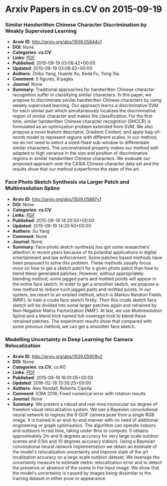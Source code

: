 # Arxiv Papers in cs.CV on 2015-09-19
### Similar Handwritten Chinese Character Discrimination by Weakly Supervised Learning
- **Arxiv ID**: http://arxiv.org/abs/1509.05844v1
- **DOI**: None
- **Categories**: **cs.CV**
- **Links**: [PDF](http://arxiv.org/pdf/1509.05844v1)
- **Published**: 2015-09-19 03:08:42+00:00
- **Updated**: 2015-09-19 03:08:42+00:00
- **Authors**: Zhibo Yang, Huanle Xu, Keda Fu, Yong Xia
- **Comment**: 5 figures, 8 pages
- **Journal**: None
- **Summary**: Traditional approaches for handwritten Chinese character recognition suffer in classifying similar characters. In this paper, we propose to discriminate similar handwritten Chinese characters by using weakly supervised learning. Our approach learns a discriminative SVM for each similar pair which simultaneously localizes the discriminative region of similar character and makes the classification. For the first time, similar handwritten Chinese character recognition (SHCCR) is formulated as an optimization problem extended from SVM. We also propose a novel feature descriptor, Gradient Context, and apply bag-of-words model to represent regions with different scales. In our method, we do not need to select a sized-fixed sub-window to differentiate similar characters. The unconstrained property makes our method well adapted to high variance in the size and position of discriminative regions in similar handwritten Chinese characters. We evaluate our proposed approach over the CASIA Chinese character data set and the results show that our method outperforms the state of the art.



### Face Photo Sketch Synthesis via Larger Patch and Multiresolution Spline
- **Arxiv ID**: http://arxiv.org/abs/1509.05897v1
- **DOI**: None
- **Categories**: **cs.CV**
- **Links**: [PDF](http://arxiv.org/pdf/1509.05897v1)
- **Published**: 2015-09-19 14:20:50+00:00
- **Updated**: 2015-09-19 14:20:50+00:00
- **Authors**: Xu Yang
- **Comment**: None
- **Journal**: None
- **Summary**: Face photo sketch synthesis has got some researchers' attention in recent years because of its potential applications in digital entertainment and law enforcement. Some patches based methods have been proposed to solve this problem. These methods usually focus more on how to get a sketch patch for a given photo patch than how to blend these generated patches. However, without appropriately blending method, some jagged parts and mottled points will appear in the entire face sketch. In order to get a smoother sketch, we propose a new method to reduce such jagged parts and mottled points. In our system, we resort to an existed method, which is Markov Random Fields (MRF), to train a crude face sketch firstly. Then this crude sketch face sketch will be divided into some larger patches again and retrained by Non-Negative Matrix Factorization (NMF). At last, we use Multiresolution Spline and a blend trick named full-coverage trick to blend these retrained patches. The experiment results show that compared with some previous method, we can get a smoother face sketch.



### Modelling Uncertainty in Deep Learning for Camera Relocalization
- **Arxiv ID**: http://arxiv.org/abs/1509.05909v2
- **DOI**: None
- **Categories**: **cs.CV**, cs.RO
- **Links**: [PDF](http://arxiv.org/pdf/1509.05909v2)
- **Published**: 2015-09-19 16:01:05+00:00
- **Updated**: 2016-02-18 13:30:25+00:00
- **Authors**: Alex Kendall, Roberto Cipolla
- **Comment**: ICRA 2016; Fixed numerical error with rotation results
- **Journal**: None
- **Summary**: We present a robust and real-time monocular six degree of freedom visual relocalization system. We use a Bayesian convolutional neural network to regress the 6-DOF camera pose from a single RGB image. It is trained in an end-to-end manner with no need of additional engineering or graph optimisation. The algorithm can operate indoors and outdoors in real time, taking under 6ms to compute. It obtains approximately 2m and 6 degrees accuracy for very large scale outdoor scenes and 0.5m and 10 degrees accuracy indoors. Using a Bayesian convolutional neural network implementation we obtain an estimate of the model's relocalization uncertainty and improve state of the art localization accuracy on a large scale outdoor dataset. We leverage the uncertainty measure to estimate metric relocalization error and to detect the presence or absence of the scene in the input image. We show that the model's uncertainty is caused by images being dissimilar to the training dataset in either pose or appearance.



